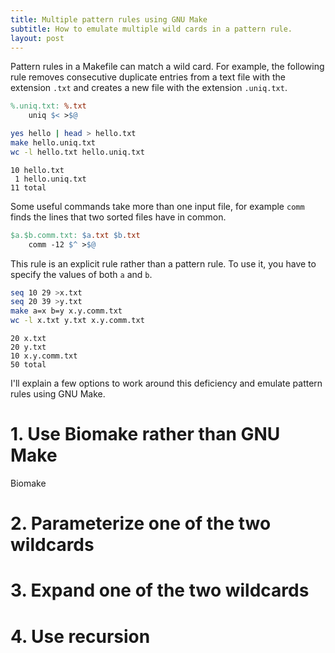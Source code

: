 ```yaml
---
title: Multiple pattern rules using GNU Make
subtitle: How to emulate multiple wild cards in a pattern rule.
layout: post
---
```


Pattern rules in a Makefile can match a wild card. For example, the following rule removes consecutive duplicate entries from a text file with the extension `.txt` and creates a new file with the extension `.uniq.txt`.

```Makefile
%.uniq.txt: %.txt
	uniq $< >$@
```

```sh
yes hello | head > hello.txt
make hello.uniq.txt
wc -l hello.txt hello.uniq.txt
```

```
10 hello.txt
 1 hello.uniq.txt
11 total
```

Some useful commands take more than one input file, for example `comm` finds the lines that two sorted files have in common.

```Makefile
$a.$b.comm.txt: $a.txt $b.txt
	comm -12 $^ >$@
```

This rule is an explicit rule rather than a pattern rule. To use it, you have to specify the values of both `a` and `b`.

```sh
seq 10 29 >x.txt
seq 20 39 >y.txt
make a=x b=y x.y.comm.txt
wc -l x.txt y.txt x.y.comm.txt
```

```
20 x.txt
20 y.txt
10 x.y.comm.txt
50 total
```

I'll explain a few options to work around this deficiency and emulate pattern rules using GNU Make.

# 1. Use Biomake rather than GNU Make

Biomake

# 2. Parameterize one of the two wildcards

# 3. Expand one of the two wildcards

# 4. Use recursion
